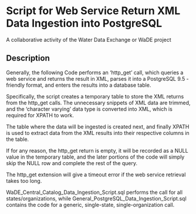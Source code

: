 # Script for Web Service Return XML Data Ingestion into PostgreSQL
A collaborative activity of the Water Data Exchange or WaDE project


Description
----------

Generally, the following Code performs an ‘http_get’ call, which queries a web service and returns the result in XML, parses it into a PostgreSQL 9.5 - friendly format, and enters the results into a database table.

Specifically, the script creates a temporary table to store the XML returns from the http_get calls. The unnecessary snippets of XML data are trimmed, and the ‘character varying’ data type is converted into XML, which is required for XPATH to work. 

The table where the data will be ingested is created next, and finally XPATH is used to extract data from the XML results into their respective columns in the table. 

If for any reason, the http_get return is empty, it will be recorded as a NULL value in the temporary table, and the later portions of the code will simply skip the NULL row and complete the rest of the query.

The http_get extension will give a timeout error if the web service retrieval takes too long.

WaDE_Central_Catalog_Data_Ingestion_Script.sql performs the call for all states/organizations, while General_PostgreSQL_Data_Ingestion_Script.sql contains the code for a generic, single-state, single-organization call.
